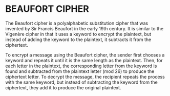# BEAUFORT CIPHER
The Beaufort cipher is a polyalphabetic substitution cipher that was invented by Sir Francis Beaufort in the early 19th century. 
It is similar to the Vigenère cipher in that it uses a keyword to encrypt the plaintext, but instead of adding the keyword to the plaintext, it subtracts it from the ciphertext.

To encrypt a message using the Beaufort cipher, the sender first chooses a keyword and repeats it until it is the same length as the plaintext. 
Then, for each letter in the plaintext, the corresponding letter from the keyword is found and subtracted from the plaintext letter (mod 26) to produce the ciphertext letter. 
To decrypt the message, the recipient repeats the process with the same keyword, but instead of subtracting the keyword from the ciphertext, they add it to produce the original plaintext.
